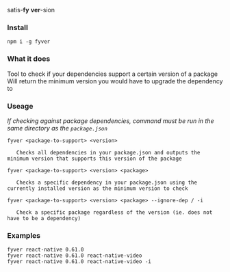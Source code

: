 satis-**fy** **ver**-sion


### Install
`npm i -g fyver`

### What it does

Tool to check if your dependencies support a certain version of a package\
Will return the minimum version you would have to upgrade the dependency to

### Useage

*If checking against package dependencies, command must be run in the same directory as the `package.json`*

```
fyver <package-to-support> <version>

   Checks all dependencies in your package.json and outputs the minimum version that supports this version of the package
   
fyver <package-to-support> <version> <package>

   Checks a specific dependency in your package.json using the currently installed version as the minimum version to check

fyver <package-to-support> <version> <package> --ignore-dep / -i

   Check a specific package regardless of the version (ie. does not have to be a dependency)
```

### Examples

`fyver react-native 0.61.0`\
`fyver react-native 0.61.0 react-native-video`\
`fyver react-native 0.61.0 react-native-video -i`
